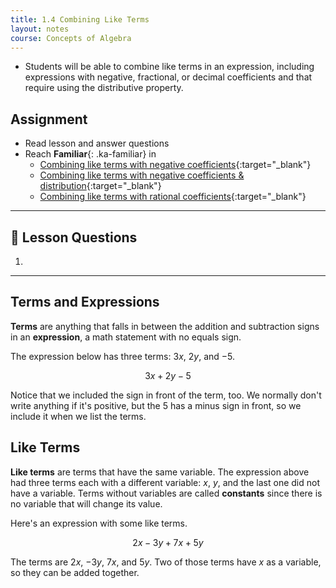 ```yaml
---
title: 1.4 Combining Like Terms
layout: notes
course: Concepts of Algebra
---
```


- Students will be able to combine like terms in an expression, including expressions with negative, fractional, or decimal coefficients and that require using the distributive property.

## Assignment

- Read lesson and answer questions
- Reach **Familiar**{: .ka-familiar} in
  - [Combining like terms with negative coefficients](https://www.khanacademy.org/math/algebra/x2f8bb11595b61c86:foundation-algebra/x2f8bb11595b61c86:combine-like-terms/e/combining_like_terms_1){:target="_blank"}
  - [Combining like terms with negative coefficients & distribution](https://www.khanacademy.org/math/algebra/x2f8bb11595b61c86:foundation-algebra/x2f8bb11595b61c86:combine-like-terms/e/combining_like_terms_2){:target="_blank"}
  - [Combining like terms with rational coefficients](https://www.khanacademy.org/math/algebra/x2f8bb11595b61c86:foundation-algebra/x2f8bb11595b61c86:combine-like-terms/e/manipulating-linear-expressions-with-rational-coefficients){:target="_blank"}

---

## 📖 Lesson Questions

1. 

---

## Terms and Expressions

**Terms** are anything that falls in between the addition and subtraction signs in an **expression**, a math statement with no equals sign.

The expression below has three terms: $3x$, $2y$, and $-5$.

$$ 3x + 2y - 5$$

Notice that we included the sign in front of the term, too. We normally don't write anything if it's positive, but the $5$ has a minus sign in front, so we include it when we list the terms.

## Like Terms

**Like terms** are terms that have the same variable. The expression above had three terms each with a different variable: $x$, $y$, and the last one did not have a variable. Terms without variables are called **constants** since there is no variable that will change its value.

Here's an expression with some like terms.

$$2x - 3y + 7x + 5y $$

The terms are $2x$, $-3y$, $7x$, and $5y$. Two of those terms have $x$ as a variable, so they can be added together. 